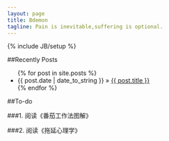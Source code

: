 ```yaml
---
layout: page
title: Bdemon
tagline: Pain is inevitable,suffering is optional.
---
```

{% include JB/setup %}

##Recently Posts

<ul class="posts">
  {% for post in site.posts %}
    <li><span>{{ post.date | date_to_string }}</span> &raquo; <a href="{{ BASE_PATH }}{{ post.url }}">{{ post.title }}</a></li>
  {% endfor %}
</ul>

##To-do

###1. 阅读《番茄工作法图解》

###2. 阅读《拖延心理学》